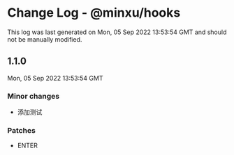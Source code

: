 # Change Log - @minxu/hooks

This log was last generated on Mon, 05 Sep 2022 13:53:54 GMT and should not be manually modified.

## 1.1.0
Mon, 05 Sep 2022 13:53:54 GMT

### Minor changes

- 添加测试

### Patches

- ENTER

